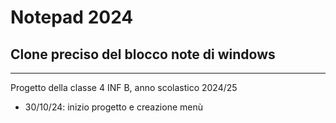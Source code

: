 # Notepad 2024
## Clone preciso del blocco note di windows

---

Progetto della classe 4 INF B, anno scolastico 2024/25

- 30/10/24: inizio progetto e creazione menù
